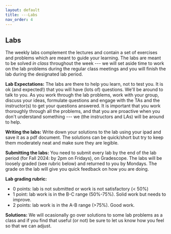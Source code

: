 ```yaml
---
layout: default 
title: ---Labs 
nav_order: 4
---
```


## Labs 

The weekly labs complement the lectures and contain a set of exercises and problems which are meant to guide your learning. The labs are meant to be solved _in class_ throughout the week ---  we will set aside time to work on the lab problems during the regular class meetings and you will finish the lab during the designated lab period.  

**Lab Expectations:** The labs are there to help you learn, not to test you.  It is ok (and expected!) that you will have (lots of) questions.  We'll be around to talk to you.  As you work through the lab problems, work  with your group,  discuss your ideas, formulate questions and engage with the TAs and the instructor(s) to get your questions answered. It is important that you work thoroughly through all the problems, and that you are proactive when you don't understand something ---  we (the instructors and LAs) will be around to help. 

**Writing the labs:** Write down your solutions to the lab using your ipad and save it as a pdf document. The solutions can be quick/short but try to keep them moderately neat and make sure they are legible.  

**Submitting the labs:**   You need to submit every lab by the end of the lab period (for Fall 2024: by 2pm on Fridays), on Gradescope. The labs will be loosely graded (see rubric below) and returned to you by Mondays. The grade on the lab will give you quick feedback on how you are doing. 

**Lab grading rubric:**
* 0 points: lab is not submitted or work is not satisfactory (< 50%)
* 1 point:  lab work is in the B-C range (50%-75%). Solid work but needs to improve. 
* 2 points: lab work is in the A-B range (>75%). Good work. 

**Solutions:** We will ocasionally go over solutions to some lab problems as a class and if you find that useful (or not) be sure to let us know how you feel so that we can adjust. 



 <!--  * [Lab week 1](docs/lab1.pdf), [python-warmup.ipynb](docs/python-warmup.ipynb), [python-insertionSort.ipynb](docs/python-insertionSort.ipynb) --> 
<!-- * [Lab week 2](docs/lab2.pdf) (Asymptotics) --> 
<!-- * [Lab week 3](docs/lab3.pdf) (Recurrences)--> 
<!-- * [Lab week 4](docs/lab4.pdf) (Heaps, heapsort and quicksort)--> 
<!-- * [Lab week 5](docs/lab5.pdf) (Sorting lower bound, counting sort, and sorting in practice), [python-mergeSort.ipynb](docs/python-mergesort.ipynb), [python-quickSort.ipynb](/docs/python-quicksort.ipynb)--> 
<!-- * [Lab6](docs/lab6.pdf) (selection)--> 

 
<!-- * [Lab7](docs/lab7.pdf) (divide-and-conquer), [python-karatsuba.ipynb](docs/python-Karatsuba.ipynb)--> 
<!-- * [Lab8](docs/lab8.pdf) (dynamic programming)--> 
<!-- * [Lab9](docs/lab9.pdf) (dynamic programming)--> 
<!-- * [Lab10](docs/lab10.pdf) (greedy)--> 
<!-- * [Lab11](docs/lab11.pdf) (graphs basics)--> 
<!-- * [Lab12](docs/lab12.pdf) (more graphs)--> 
<!-- * [Lab13](docs/lab13.pdf) (shortest paths)--> 
<!-- * [Lab14](docs/lab14.pdf) (minimum spanning trees)--> 
